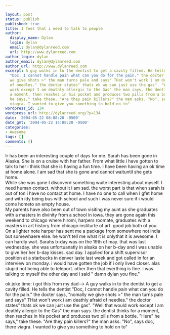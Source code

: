 ```yaml
---

layout: post
status: publish
published: true
title: I feel that i need to talk to people
author:
  display_name: Dylan
  login: dylan
  email: dylan@dylanreed.com
  url: http://www.dylanreed.com
author_login: dylan
author_email: dylan@dylanreed.com
author_url: http://www.dylanreed.com
excerpt: A guy walks in to the dentist to get a cavity filled. He tells the dentist
  "Doc, I cannot handle pain what can you do for the pain." the docter says, "nomally
  we give shots >" the man turns pale and says" THat won't work i am deathly afraid
  of needles." the doctor states" thats ok we can just use the gas". "Well that would
  work except I am deathly allergic to the Gas" the man says. the dentist thinks for
  a moment, then reaches in his pocket and produces two pills from a bottle. "Here"
  he says," take these. "Are they pain killers?" the man asks. "No", says doc, there
  viagra. I wanted to give you something to hold on to"
wordpress_id: 134
wordpress_url: http://dylanreed.org/?p=134
date: '2004-05-22 08:08:20 -0500'
date_gmt: '2004-05-22 14:08:20 -0500'
categories:
- Awesome
tags: []
comments: []
---
```


Ir has been an interesting couple of days for me. Sarah has been gone in Alaska. She is on a cruise with her father. From what little i have gotten to talk to her i think that she is having a fun time. I have been having an ok time at home alone. I am sad that she is gone and cannot waituntil she gets home.  
While she was gone I discoverd something wuite interesting about myself. I need human contact. without it i am sad. the worst part is that when sarah is out of ton i have no contact at home. I have no one to call when I gfet home and with idy being bus with school and such i was never sure if i would come hometo an empty house.  
My parents have also been out of town visiting my aunt as she graduates with a masters in divinity from a school in iowa. they are gone again this weekend to chicago where hiromi, harpers roomate, graduates with a masters in art history from chicago institurte of art. good job both of you. On a lighter note harper has sent me a package from somewhere not india but somewhaere else. he won't tell me what it is onlythat it is awesome. I can hardly wait. Sarahs b-day was on the 19th of may. that was last wednesday. she was unfortuanatly in alsaka on her b-day and i was unable to give her her b-day kisses. sad day. I applied for a shift supervisor position at a starbucks in denver laste last week and got called in for an interview on monday. i would have gotten the job if i only lived closer. alas stupid not being able to teleport. other then that everthing is fine. i was talking to myself the other day and i said " damn dylan you fine."

ok joke time: i got this from my dad--> A guy walks in to the dentist to get a cavity filled. He tells the dentist "Doc, I cannot handle pain what can you do for the pain." the docter says, "nomally we give shots >" the man turns pale and says" THat won't work i am deathly afraid of needles." the doctor states" thats ok we can just use the gas". "Well that would work except I am deathly allergic to the Gas" the man says. the dentist thinks for a moment, then reaches in his pocket and produces two pills from a bottle. "Here" he says," take these. "Are they pain killers?" the man asks. "No", says doc, there viagra. I wanted to give you something to hold on to"
